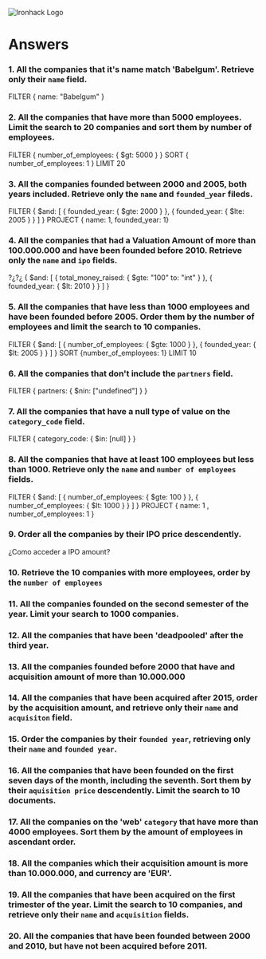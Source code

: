 ![Ironhack Logo](https://i.imgur.com/1QgrNNw.png)

# Answers

### 1. All the companies that it's name match 'Babelgum'. Retrieve only their `name` field.

FILTER { name: "Babelgum" }

### 2. All the companies that have more than 5000 employees. Limit the search to 20 companies and sort them by **number of employees**.

FILTER { number_of_employees: { $gt: 5000 } }
SORT { number_of_employees: 1 }
LIMIT 20

### 3. All the companies founded between 2000 and 2005, both years included. Retrieve only the `name` and `founded_year` fileds.

FILTER { $and: [ { founded_year: { $gte: 2000 } }, { founded_year: { $lte: 2005 } } ] }
PROJECT { name: 1, founded_year: 1}

### 4. All the companies that had a Valuation Amount of more than 100.000.000 and have been founded before 2010. Retrieve only the `name` and `ipo` fields.

?¿?¿ { $and: [ { total_money_raised: { $gte: "100" to: "int" } }, { founded_year: { $lt: 2010 } } ] }

### 5. All the companies that have less than 1000 employees and have been founded before 2005. Order them by the number of employees and limit the search to 10 companies.

FILTER { $and: [ { number_of_employees: { $gte: 1000 } }, { founded_year: { $lt: 2005 } } ] }
SORT {number_of_employees: 1}
LIMIT 10

### 6. All the companies that don't include the `partners` field.

FILTER { partners: { $nin: ["undefined"] } }

### 7. All the companies that have a null type of value on the `category_code` field.

FILTER { category_code: { $in: [null] } }

### 8. All the companies that have at least 100 employees but less than 1000. Retrieve only the `name` and `number of employees` fields.

FILTER { $and: [ { number_of_employees: { $gte: 100 } }, { number_of_employees: { $lt: 1000 } } ] }
PROJECT { name: 1 , number_of_employees: 1 }

### 9. Order all the companies by their IPO price descendently.

¿Como acceder a IPO amount?

### 10. Retrieve the 10 companies with more employees, order by the `number of employees`

<!-- Your Code Goes Here -->

### 11. All the companies founded on the second semester of the year. Limit your search to 1000 companies.

<!-- Your Code Goes Here -->

### 12. All the companies that have been 'deadpooled' after the third year.

<!-- Your Code Goes Here -->

### 13. All the companies founded before 2000 that have and acquisition amount of more than 10.000.000

<!-- Your Code Goes Here -->

### 14. All the companies that have been acquired after 2015, order by the acquisition amount, and retrieve only their `name` and `acquisiton` field.

<!-- Your Code Goes Here -->

### 15. Order the companies by their `founded year`, retrieving only their `name` and `founded year`.

<!-- Your Code Goes Here -->

### 16. All the companies that have been founded on the first seven days of the month, including the seventh. Sort them by their `aquisition price` descendently. Limit the search to 10 documents.

<!-- Your Code Goes Here -->

### 17. All the companies on the 'web' `category` that have more than 4000 employees. Sort them by the amount of employees in ascendant order.

<!-- Your Code Goes Here -->

### 18. All the companies which their acquisition amount is more than 10.000.000, and currency are 'EUR'.

<!-- Your Code Goes Here -->

### 19. All the companies that have been acquired on the first trimester of the year. Limit the search to 10 companies, and retrieve only their `name` and `acquisition` fields.

<!-- Your Code Goes Here -->

### 20. All the companies that have been founded between 2000 and 2010, but have not been acquired before 2011.

<!-- Your Code Goes Here -->
